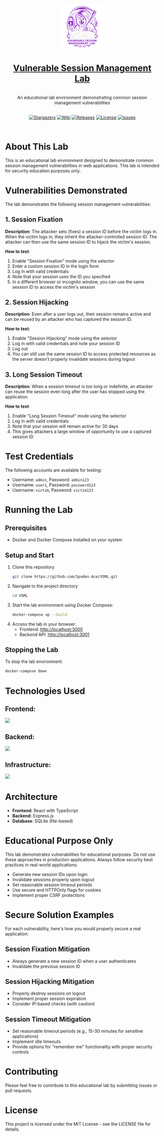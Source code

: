 <div align="center">
	<a href="https://github.com/Spades-Ace/VSML">
    <img src="https://raw.githubusercontent.com/Spades-Ace/VSML/main/logo.png" height="150px" alt="VSML Logo"/>
	<br>
    <h1>Vulnerable Session Management Lab</h1>
	<br>
	</a>
    An educational lab environment demonstrating common session management vulnerabilities
    <br>
	<br>
    <p align="center">
	<a href="https://github.com/Spades-Ace/VSML/stargazers">
		<img alt="Stargazers" src="https://custom-icon-badges.herokuapp.com/github/stars/Spades-Ace/VSML?style=for-the-badge&logo=star&color=f6c177&logoColor=eb6f92&labelColor=191724"></a>
	<a href="https://github.com/Spades-Ace/VSML/wiki">
		<img alt="Wiki" src="https://custom-icon-badges.herokuapp.com/badge/read_the-docs-ebbcba?style=for-the-badge&logo=repo&logoColor=eb6f92&labelColor=191724"></a>
 	<a href="https://github.com/Spades-Ace/VSML/releases/latest">
		<img alt="Releases" src="https://img.shields.io/github/release/Spades-Ace/VSML?style=for-the-badge&logo=github&color=31748f&logoColor=eb6f92&labelColor=191724"/></a>
	<a href="https://github.com/Spades-Ace/VSML/blob/main/LICENSE">
		<img alt="License" src="https://custom-icon-badges.herokuapp.com/github/license/Spades-Ace/VSML?style=for-the-badge&logo=law&color=c4a7e7&logoColor=eb6f92&labelColor=191724"></a>
	<a href="https://github.com/Spades-Ace/VSML/issues">
		<img alt="Issues" src="https://custom-icon-badges.herokuapp.com/github/issues/Spades-Ace/VSML?style=for-the-badge&logo=issue-opened&color=9ccfd8&logoColor=eb6f92&labelColor=191724"></a>
</p>
    <br>
</div>

# About This Lab

This is an educational lab environment designed to demonstrate common session management vulnerabilities in web applications. This lab is intended for security education purposes only.

# Vulnerabilities Demonstrated

The lab demonstrates the following session management vulnerabilities:

## 1. Session Fixation

**Description**: The attacker sets (fixes) a session ID before the victim logs in. When the victim logs in, they inherit the attacker-controlled session ID. The attacker can then use the same session ID to hijack the victim's session.

**How to test**:

1. Enable "Session Fixation" mode using the selector
2. Enter a custom session ID in the login form
3. Log in with valid credentials
4. Note that your session uses the ID you specified
5. In a different browser or incognito window, you can use the same session ID to access the victim's session

## 2. Session Hijacking

**Description**: Even after a user logs out, their session remains active and can be reused by an attacker who has captured the session ID.

**How to test**:

1. Enable "Session Hijacking" mode using the selector
2. Log in with valid credentials and note your session ID
3. Log out
4. You can still use the same session ID to access protected resources as the server doesn't properly invalidate sessions during logout

## 3. Long Session Timeout

**Description**: When a session timeout is too long or indefinite, an attacker can reuse the session even long after the user has stopped using the application.

**How to test**:

1. Enable "Long Session Timeout" mode using the selector
2. Log in with valid credentials
3. Note that your session will remain active for 30 days
4. This gives attackers a large window of opportunity to use a captured session ID

# Test Credentials

The following accounts are available for testing:

- Username: `admin`, Password: `admin123`
- Username: `user1`, Password: `password123`
- Username: `victim`, Password: `victim123`

# Running the Lab

## Prerequisites

- Docker and Docker Compose installed on your system

## Setup and Start

1. Clone this repository
   ```bash
   git clone https://github.com/Spades-Ace/VSML.git
   ```
2. Navigate to the project directory
   ```bash
   cd VSML
   ```
3. Start the lab environment using Docker Compose:
   ```bash
   docker-compose up --build
   ```
4. Access the lab in your browser:
   - Frontend: <http://localhost:3000>
   - Backend API: <http://localhost:3001>

## Stopping the Lab

To stop the lab environment:

```bash
docker-compose down
```

# Technologies Used

## Frontend:

<img src="https://skillicons.dev/icons?i=react,ts,css" height=40/>

## Backend:

<img src="https://skillicons.dev/icons?i=nodejs,express,sqlite" height=40/>

## Infrastructure:

<img src="https://skillicons.dev/icons?i=docker" height=40/>

# Architecture

- **Frontend**: React with TypeScript
- **Backend**: Express.js
- **Database**: SQLite (file-based)

# Educational Purpose Only

This lab demonstrates vulnerabilities for educational purposes. Do not use these approaches in production applications. Always follow security best practices in real-world applications:

- Generate new session IDs upon login
- Invalidate sessions properly upon logout
- Set reasonable session timeout periods
- Use secure and HTTPOnly flags for cookies
- Implement proper CSRF protections

# Secure Solution Examples

For each vulnerability, here's how you would properly secure a real application:

## Session Fixation Mitigation

- Always generate a new session ID when a user authenticates
- Invalidate the previous session ID

## Session Hijacking Mitigation

- Properly destroy sessions on logout
- Implement proper session expiration
- Consider IP-based checks (with caution)

## Session Timeout Mitigation

- Set reasonable timeout periods (e.g., 15-30 minutes for sensitive applications)
- Implement idle timeouts
- Provide options for "remember me" functionality with proper security controls

# Contributing

Please feel free to contribute to this educational lab by submitting issues or pull requests.

# License

This project is licensed under the MIT License - see the LICENSE file for details.
